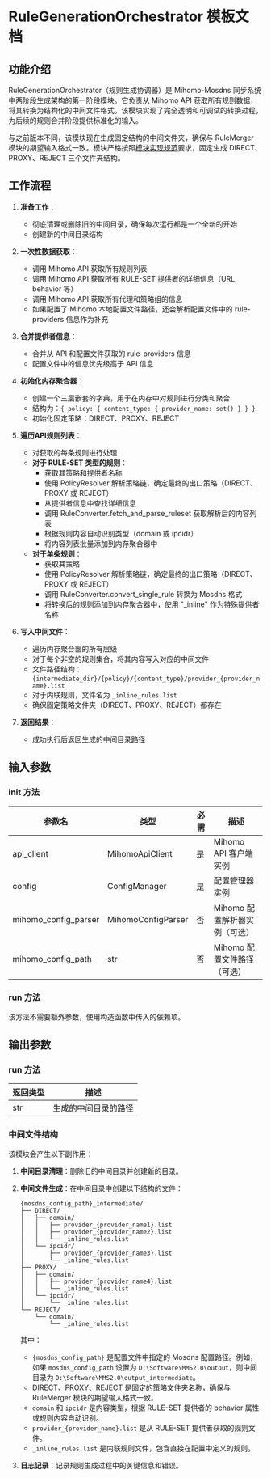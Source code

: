 # RuleGenerationOrchestrator 模板文档

## 功能介绍

RuleGenerationOrchestrator（规则生成协调器）是 Mihomo-Mosdns 同步系统中两阶段生成架构的第一阶段模块。它负责从 Mihomo API 获取所有规则数据，将其转换为结构化的中间文件格式。该模块实现了完全透明和可调试的转换过程，为后续的规则合并阶段提供标准化的输入。

与之前版本不同，该模块现在生成固定结构的中间文件夹，确保与 RuleMerger 模块的期望输入格式一致。模块严格按照[模块实现规范](#)要求，固定生成 DIRECT、PROXY、REJECT 三个文件夹结构。

## 工作流程

1. **准备工作**：
   - 彻底清理或删除旧的中间目录，确保每次运行都是一个全新的开始
   - 创建新的中间目录结构

2. **一次性数据获取**：
   - 调用 Mihomo API 获取所有规则列表
   - 调用 Mihomo API 获取所有 RULE-SET 提供者的详细信息（URL, behavior 等）
   - 调用 Mihomo API 获取所有代理和策略组的信息
   - 如果配置了 Mihomo 本地配置文件路径，还会解析配置文件中的 rule-providers 信息作为补充

3. **合并提供者信息**：
   - 合并从 API 和配置文件获取的 rule-providers 信息
   - 配置文件中的信息优先级高于 API 信息

4. **初始化内存聚合器**：
   - 创建一个三层嵌套的字典，用于在内存中对规则进行分类和聚合
   - 结构为：`{ policy: { content_type: { provider_name: set() } } }`
   - 初始化固定策略：DIRECT、PROXY、REJECT

5. **遍历API规则列表**：
   - 对获取的每条规则进行处理
   - **对于 RULE-SET 类型的规则**：
     - 获取其策略和提供者名称
     - 使用 PolicyResolver 解析策略链，确定最终的出口策略（DIRECT、PROXY 或 REJECT）
     - 从提供者信息中查找详细信息
     - 调用 RuleConverter.fetch_and_parse_ruleset 获取解析后的内容列表
     - 根据规则内容自动识别类型（domain 或 ipcidr）
     - 将内容列表批量添加到内存聚合器中
   - **对于单条规则**：
     - 获取其策略
     - 使用 PolicyResolver 解析策略链，确定最终的出口策略（DIRECT、PROXY 或 REJECT）
     - 调用 RuleConverter.convert_single_rule 转换为 Mosdns 格式
     - 将转换后的规则添加到内存聚合器中，使用 "_inline" 作为特殊提供者名称

6. **写入中间文件**：
   - 遍历内存聚合器的所有层级
   - 对于每个非空的规则集合，将其内容写入对应的中间文件
   - 文件路径结构：`{intermediate_dir}/{policy}/{content_type}/provider_{provider_name}.list`
   - 对于内联规则，文件名为 `_inline_rules.list`
   - 确保固定策略文件夹（DIRECT、PROXY、REJECT）都存在

7. **返回结果**：
   - 成功执行后返回生成的中间目录路径

## 输入参数

### __init__ 方法

| 参数名 | 类型 | 必需 | 描述 |
|--------|------|------|------|
| api_client | MihomoApiClient | 是 | Mihomo API 客户端实例 |
| config | ConfigManager | 是 | 配置管理器实例 |
| mihomo_config_parser | MihomoConfigParser | 否 | Mihomo 配置解析器实例（可选） |
| mihomo_config_path | str | 否 | Mihomo 配置文件路径（可选） |

### run 方法

该方法不需要额外参数，使用构造函数中传入的依赖项。

## 输出参数

### run 方法

| 返回类型 | 描述 |
|----------|------|
| str | 生成的中间目录的路径 |

### 中间文件结构

该模块会产生以下副作用：

1. **中间目录清理**：删除旧的中间目录并创建新的目录。

2. **中间文件生成**：在中间目录中创建以下结构的文件：
   ```
   {mosdns_config_path}_intermediate/
   ├── DIRECT/
   │   ├── domain/
   │   │   ├── provider_{provider_name1}.list
   │   │   ├── provider_{provider_name2}.list
   │   │   └── _inline_rules.list
   │   └── ipcidr/
   │       ├── provider_{provider_name3}.list
   │       └── _inline_rules.list
   ├── PROXY/
   │   ├── domain/
   │   │   ├── provider_{provider_name4}.list
   │   │   └── _inline_rules.list
   │   └── ipcidr/
   │       └── _inline_rules.list
   └── REJECT/
       └── domain/
           └── _inline_rules.list
   ```
   其中：
   - `{mosdns_config_path}` 是配置文件中指定的 Mosdns 配置路径。例如，如果 `mosdns_config_path` 设置为 `D:\Software\MMS2.0\output`，则中间目录为 `D:\Software\MMS2.0\output_intermediate`。
   - DIRECT、PROXY、REJECT 是固定的策略文件夹名称，确保与 RuleMerger 模块的期望输入格式一致。
   - `domain` 和 `ipcidr` 是内容类型，根据 RULE-SET 提供者的 behavior 属性或规则内容自动识别。
   - `provider_{provider_name}.list` 是从 RULE-SET 提供者获取的规则文件。
   - `_inline_rules.list` 是内联规则文件，包含直接在配置中定义的规则。

3. **日志记录**：记录规则生成过程中的关键信息和错误。